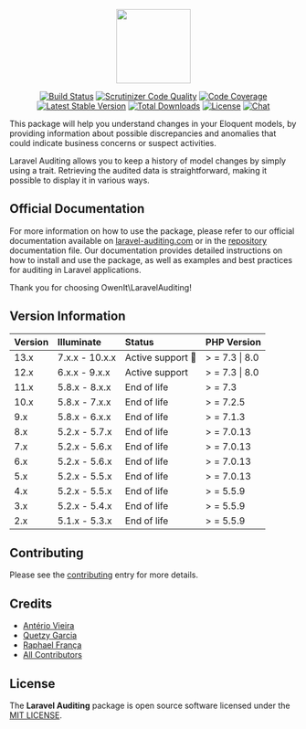 <p align="center">
    <a href="http://laravel-auditing.com" target="_blank"><img width="130" src="https://laravel-auditing.com/logo.svg#v2"></a>
</p>

<p align="center">
    <a href="https://scrutinizer-ci.com/g/owen-it/laravel-auditing/build-status/master"><img src="https://scrutinizer-ci.com/g/owen-it/laravel-auditing/badges/build.png?b=master" alt="Build Status"></a>
    <a href="https://scrutinizer-ci.com/g/owen-it/laravel-auditing/build-status/master"><img src="https://scrutinizer-ci.com/g/owen-it/laravel-auditing/badges/quality-score.png?b=master" title="Scrutinizer Code Quality"></a>
    <a href="https://scrutinizer-ci.com/g/owen-it/laravel-auditing/build-status/master"><img src="https://scrutinizer-ci.com/g/owen-it/laravel-auditing/badges/coverage.png?b=master" alt="Code Coverage"></a>
    <a href="https://packagist.org/packages/owen-it/laravel-auditing"><img src="https://poser.pugx.org/owen-it/laravel-auditing/v/stable.svg" alt="Latest Stable Version"></a>
    <a href="https://packagist.org/packages/owen-it/laravel-auditing"><img src="https://poser.pugx.org/owen-it/laravel-auditing/d/total.svg" alt="Total Downloads"></a>
    <a href="https://packagist.org/packages/owen-it/laravel-auditing"><img src="https://poser.pugx.org/owen-it/laravel-auditing/license.svg" alt="License"></a>
    <a href="https://discord.gg/csD9ysg"><img src="https://img.shields.io/badge/chat-on%20discord-7289DA.svg" alt="Chat"></a>
</p>

This package will help you understand changes in your Eloquent models, by providing information about possible discrepancies and anomalies that could indicate business concerns or suspect activities. 

Laravel Auditing allows you to keep a history of model changes by simply using a trait. Retrieving the audited data is straightforward, making it possible to display it in various ways.

## Official Documentation

For more information on how to use the package, please refer to our official documentation available on [laravel-auditing.com](https://laravel-auditing.com) or in the [repository](https://github.com/owen-it/laravel-auditing-doc/blob/main/documentation.md) documentation file. Our documentation provides detailed instructions on how to install and use the package, as well as examples and best practices for auditing in Laravel applications.

Thank you for choosing OwenIt\LaravelAuditing!

## Version Information

| Version | Illuminate     | Status                  | PHP Version    |
|:--------|:---------------|:------------------------|:---------------|
| 13.x    | 7.x.x - 10.x.x | Active support :rocket: | > = 7.3 \| 8.0 |
| 12.x    | 6.x.x - 9.x.x  | Active support          | > = 7.3 \| 8.0 |
| 11.x    | 5.8.x - 8.x.x  | End of life             | > = 7.3        |
| 10.x    | 5.8.x - 7.x.x  | End of life             | > = 7.2.5      |
| 9.x     | 5.8.x - 6.x.x  | End of life             | > = 7.1.3      |
| 8.x     | 5.2.x - 5.7.x  | End of life             | > = 7.0.13     |
| 7.x     | 5.2.x - 5.6.x  | End of life             | > = 7.0.13     |
| 6.x     | 5.2.x - 5.6.x  | End of life             | > = 7.0.13     |
| 5.x     | 5.2.x - 5.5.x  | End of life             | > = 7.0.13     |
| 4.x     | 5.2.x - 5.5.x  | End of life             | > = 5.5.9      |
| 3.x     | 5.2.x - 5.4.x  | End of life             | > = 5.5.9      |
| 2.x     | 5.1.x - 5.3.x  | End of life             | > = 5.5.9      |

## Contributing
Please see the [contributing](http://laravel-auditing.com/docs/master/contributing) entry for more details.

## Credits
- [Antério Vieira](https://github.com/anteriovieira)
- [Quetzy Garcia](https://github.com/quetzyg)
- [Raphael França](https://github.com/raphaelfranca)
- [All Contributors](https://github.com/owen-it/laravel-auditing/graphs/contributors)

## License
The **Laravel Auditing** package is open source software licensed under the [MIT LICENSE](LICENSE.md).
